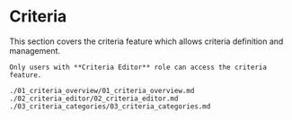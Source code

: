 # Criteria

This section covers the criteria feature which allows criteria definition and management.

```{important}
Only users with **Criteria Editor** role can access the criteria feature.
```

```{toctree}
./01_criteria_overview/01_criteria_overview.md
./02_criteria_editor/02_criteria_editor.md
./03_criteria_categories/03_criteria_categories.md
```
